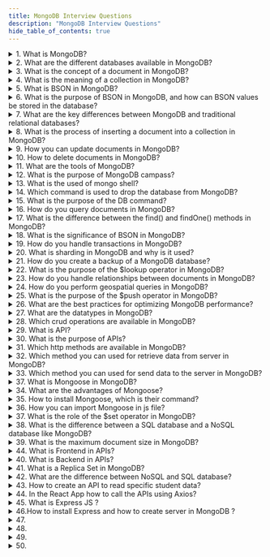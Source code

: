 ```yaml
---
title: MongoDB Interview Questions
description: "MongoDB Interview Questions"
hide_table_of_contents: true
---
```


<details>
<summary>1. What is MongoDB?</summary>
<p>

MongoDB is a popular `NoSQL` database system that provides high scalability, flexibility, and performance for managing large amounts of unstructured and semi-structured data.

</p>

</details>

<details>
<summary>2. What are the different databases available in MongoDB?</summary>
<p>

In MongoDB, there are three main databases: `admin`, `local`, and user-defined databases.

1. **admin**: The `admin` database is responsible for managing the MongoDB instance. It handles administrative tasks such as user management, authentication, and authorization.

2. **local**: The `local` database is used for internal purposes and stores data related to the MongoDB instance itself. It holds replica set metadata, keeps track of the local instance's configuration, and stores other temporary and transient data.

3. **User-defined databases**: MongoDB allows you to create user-defined databases based on your application's needs. These databases are created implicitly when the first document is inserted into a collection within that database.

For example, if you want to create a database called `mydb` to store data for a specific application, you can switch to it using the following command:

```
use mydb
```

This command creates the `mydb` database if it doesn't exist and switches to it. Once you have switched to a specific database, you can create collections within that database to organize and store your data.

</p>

</details>

<details>
<summary>3. What is the concept of a document in MongoDB?</summary>
<p>

A document in MongoDB is a set of `key-value` pairs. It is equivalent to a record or row in a relational database.

For Example,

```js
{
  {
    name: "Yogita",
    age: 21
  },
  {
    name: "Harshada",
    age: 22
  }
}
```

In this example, we have a documents with two embedded documents. Each document represent a person with their respective name and age field.

These examples showcase the basic structure of BSON documents and how key-value pairs are used to represent data in MongoDB. BSON's flexibility and efficient encoding make it suitable for storing and retrieving data in MongoDB, providing a powerful and scalable solution for managing unstructured and semi-structured data.

</p>

</details>

<details>
<summary>4. What is the meaning of a collection in MongoDB?</summary>
<p>

A collection is a group of related documents. It is the equivalent of a table in a relational database system. Collections in MongoDB are schema-less, meaning each document within a collection can have its own unique structure, unlike traditional tables where rows must adhere to a fixed schema.

Here is an example of creating a collection and inserting documents into it using the MongoDB shell:

1. Switch to the desired database:

   ```
   use mydb
   ```

2. Create a collection called "customers":

   ```
   db.createCollection("customers")
   ```

3. Insert documents into the "customers" collection:

   ```js
   db.customers.insertOne({ name: "John Doe", email: "john@example.com" });
   db.customers.insertOne({
     name: "Jane Smith",
     email: "jane@example.com",
     age: 30,
   });
   ```

In this example, we switch to the "mydb" database, create a collection called "customers" using the `createCollection()` method, and then insert two documents into the "customers" collection using the `insertOne()` method.

</p>

</details>

<details>
<summary>5. What is BSON in MongoDB?</summary>
<p>

BSON stands for Binary JSON. BSON is designed to be a more efficient and compact format for storing and transmitting data than plain text JSON.

For Example,

```js
{
  name: "Yogita",
  age: 21,
  city: "Ahemdnagar"
}
```

In the above Example,the document has three fields name, age, city. Each field has corresponding value.

</p>

</details>

<details>
<summary>6. What is the purpose of BSON in MongoDB, and how can BSON values be stored in the database?</summary>
<p>

The purpose of BSON in MongoDB is to provide a compact and efficient way to represent and store data. It extends the JSON format by adding additional data types and binary encoding, which enables efficient serialization and deserialization of data. BSON supports various data types such as strings, numbers, booleans, arrays, objects, dates, binary data, and more.

Example of storing BSON values in MongoDB using the MongoDB shell:

```JS
use mydb

db.myCollection.insertOne({
  name: "John Doe",
  age: 30,
  isActive: true,
  hobbies: ["reading", "gaming"],
  createdAt: new Date()
})
```

In this example, we switch to the `mydb` database, insert a document into the `myCollection` collection. The document contains various BSON values, such as a string `name`, a number `age`, a boolean `isActive`, an array of strings `hobbies`, and a date `createdAt`.

</p>

</details>

<details>
<summary>7. What are the key differences between MongoDB and traditional relational databases?</summary>
<p>

| Aspect                          | MongoDB                                                                            | Traditional Relational Databases                                           |
| ------------------------------- | ---------------------------------------------------------------------------------- | -------------------------------------------------------------------------- |
| Data Model                      | Flexible and schema-less                                                           | Structured with fixed schemas                                              |
| Scalability                     | Horizontal scaling                                                                 | Vertical scaling                                                           |
| Query Language                  | MongoDB Query Language (MQL)                                                       | SQL (Structured Query Language)                                            |
| Schema Evolution                | Dynamic schema changes                                                             | Rigid schemas require planned downtime                                     |
| Data Integrity and Transactions | ACID transactions (within replica sets)                                            | ACID transactions across tables                                            |
| Use Cases                       | Unstructured/semi-structured data, real-time analytics, content management systems | Complex joins, strict data consistency, structured data, financial systems |

</p>

</details>

<details>
<summary>8. What is the process of inserting a document into a collection in MongoDB?</summary>
<p>

To insert a document into a collection in MongoDB, you can use the `insertOne()` or `insertMany()` methods.

- `insertOne()` method inserts a single document into a collection.

**Syntax :**

```js
db.collection.insertMany([
  {
    field1: value1,
    field2: value2,
    // ...
  },
  {
    field1: value3,
    field2: value4,
    // ...
  },
]);
```

**Example :**

```js
db.actors.insertMany([
  {
    name: "Shraddha Kapur",
    age: 30,
    movie: "Heropanti",
  },
  {
    name: "Sai Pallavi",
    age: 35,
    movie: "Feeda",
  },
  {
    name: "Rashmika",
    age: 36,
    movie: "Geeta Govind",
  },
]);
```

- `insertMany()` method inserts multiple documents into a collection.

**Syntax :**

```js
db.collection -
  name.insertOne({
    field1: value1,
    field2: value2,
    // ...
  });
```

**Example :**

```js
db.actors.insertOne({
  name: "Shraddha Kapur",
  age: 30,
  movie: "Heropanti",
});
```

</p>

</details>

<details>
<summary>9. How you can update documents in MongoDB?</summary>
<p>

To update documents in MongoDB, you can use the `updateOne()` or `updateMany()` methods.

**Syntax :**

```js
db.collection.updateOne({ field: value }, { $set: { newField: newValue } });
```

**Example :**

```js
db.actors.updateOne({ name: "Rashmika" }, { $set: { name: Karina } });
```

- `updateMany()` method updates multiple documents in a collection based on the given condition.

**Syntax :**

```js
db.collection.updateMany({ field: value }, { $set: { newField: newValue } });
```

**Example :**

```js
db.actors.updateMany({}, { $set: { name: "Varun Dhavan" } });
```

</p>

</details>

<details>
<summary>10. How to delete documents in MongoDB?</summary>
<p>

To delete documents from a collection, you can use the `deleteOne()` or `deleteMany()` methods.

- `deleteOne()` method deletes a single document from a collection based on the given condition.

**Syntax :**

```js
db.collection.deleteOne({ field: value });
```

**Example :**

```js
db.actors.deleteOne({ age: 30 });
```

- `deleteMany()` method deletes multiple documents from a collection based on the given condition.

**Syntax :**

```js
db.collection.deleteMany({ field: value });
```

**Example :**

```js
db.actors.deleteMany({});
```

</p>

</details>

<details>
<summary>11. What are the tools of MongoDB?</summary>
<p>

There are two mongodb tools:

**MongoDB Atlas:** MongoDB Atlas is a fully managed database service provided by MongoDB. It is a cloud-based platform accessible through a website where users can create an account and provision MongoDB databases. MongoDB Atlas eliminates the need for manual infrastructure setup and maintenance, as it takes care of tasks such as provisioning servers, handling backups, and scaling the databases. With MongoDB Atlas, you can easily deploy, manage, and scale MongoDB clusters in the cloud, offering a convenient and hassle-free experience for database hosting and administration.

**MongoDB Compass:** MongoDB Compass is a desktop application that provides a graphical user interface (GUI) for working with MongoDB databases. Unlike MongoDB Atlas, MongoDB Compass is a locally installed tool that allows you to access and interact with MongoDB databases on your own machine. It offers a visual interface to explore and analyze data, create and execute queries, manage indexes, and configure MongoDB instances. MongoDB Compass provides a user-friendly and intuitive experience for developers and administrators, enabling them to interact with MongoDB databases without relying on command-line interfaces.

</p>

</details>

<details>
<summary>12. What is the purpose of MongoDB campass?</summary>
<p>

MongoDB Compass is a graphical user interface (GUI) tool provided by MongoDB to interact with MongoDB databases. It is designed to make it easier for developers, database administrators, and other users to work with MongoDB without having to write complex command-line queries.

The main purpose of MongoDB Compass is to provide a visual representation of the data in your MongoDB databases and allow you to perform various operations, including:

1. **Querying and Filtering:** Compass allows you to construct and execute queries on your MongoDB data using a visual interface. You can specify query criteria, projection fields, sorting, and filtering options without writing the MongoDB query language syntax manually.

2. **Data Visualization:** Compass provides various graphical representations of your data, including tree and table views, which make it easier to understand the structure and relationships within your documents.

3. **Index Management:** You can create, modify, and delete indexes on your collections using Compass. It provides an intuitive interface to define index keys, options, and other configurations.

4. **Aggregation Pipeline Builder:** Compass includes a visual interface for constructing complex data aggregation pipelines. You can define stages, operators, and transformations using a drag-and-drop interface, which helps in building and debugging pipeline operations.

5. **Schema Analysis:** Compass can analyze the structure of your documents and provide insights into the distribution of fields, data types, and values. It helps you understand the schema of your collections and make informed decisions about indexing and data modeling.

</p>

</details>

<details>
<summary>13. What is the used of mongo shell?</summary>
<p>

Mongo Shell, also known as the MongoDB shell or simply the "mongo" shell, is a command-line interface (CLI) tool provided by MongoDB. It allows you to interact with MongoDB databases and perform various operations using the MongoDB Query Language (MQL), also known as the MongoDB shell commands.

The main purposes of the MongoDB shell are as follows:

1. **Querying and Manipulating Data:** The shell provides a powerful way to query, insert, update, and delete data in your MongoDB databases. You can execute MQL commands to perform CRUD (Create, Read, Update, Delete) operations on collections and documents.

2. **Scripting:** The shell supports scripting with JavaScript, allowing you to write and execute scripts that automate database tasks or perform complex operations. You can create scripts to batch process data, generate reports, or perform custom operations.

3. **Database Administration:** The shell provides administrative functions to manage databases, collections, users, indexes, and other MongoDB components. You can create users, assign roles, configure security settings, and manage database resources.

4. **Aggregation Framework:** The shell allows you to utilize the powerful Aggregation Framework provided by MongoDB. It enables you to perform advanced data processing and analysis, including grouping, filtering, transforming, and aggregating data across multiple documents and collections.

5. **Index Management:** You can create, modify, and delete indexes using the shell. Indexes help optimize query performance by allowing MongoDB to locate and retrieve data more efficiently.

The MongoDB shell is a versatile tool that provides direct access to MongoDB's functionality and allows for greater flexibility and control over your database operations. It is commonly used by developers, administrators, and power users who prefer the command-line interface for interacting with MongoDB.

</p>

</details>

<details>
<summary>14. Which command is used to drop the database from MongoDB?</summary>
<p>

In MongoDB, the `db.dropDatabase()` command is used to drop or delete a database. This command deletes the entire database, including all the collections and their associated data.

To drop a database using the MongoDB shell, follow these steps:

1. Open the MongoDB shell by running the `mongo` command in your terminal or command prompt.

2. Switch to the database you want to drop using the `use` command. For example, to switch to a database called "mydb", you would run:

   ```
   use mydb
   ```

3. Once you are in the desired database, run the `db.dropDatabase()` command to drop the database:

   ```
   db.dropDatabase()
   ```

   After executing this command, MongoDB will drop the current database, including all its collections and data. Please be cautious when running this command, as it cannot be undone and the data will be permanently deleted.

</p>

</details>

<details>
<summary>15. What is the purpose of the DB command?</summary>
<p>

In MongoDB, the `db` command is used to access and interact with a specific database in the MongoDB shell. It allows you to switch to a specific database and perform operations within that database.

The `db` command serves several purposes:

1. **Switching Databases**: By running `use <databaseName>`, the `db` command allows you to switch to the specified database. For example, to switch to a database called "mydb", you would run:

   ```
   use mydb
   ```

   Once you switch to a specific database, all subsequent operations will be performed within that database.

2. **Accessing Collections**: After switching to a database, you can use the `db` command to access collections within that database. For example, if you are in the "mydb" database and want to access a collection called "users", you can use:

   ```
   db.users
   ```

   This allows you to perform various operations on the "users" collection, such as querying, inserting, updating, and deleting documents.

3. **Executing Database Commands**: The `db` command also enables you to execute various database-level commands specific to the current database. These commands are usually prefixed with `db.`. For example, you can use `db.stats()` to retrieve statistics about the current database, or `db.dropDatabase()` to delete the current database.

</p>

</details>

<details>
<summary>16. How do you query documents in MongoDB?</summary>
<p>

To `read` or `retrieve` data from a collection, you can use the find() and findOne() methods.

- `find()` method returns all documents in a collection.

**Syntax :**

```js
db.collection.find();
```

**Example :**

```js
db.actors.find();
```

- `findOne()` method returns the first document that matches the given condition.

**Syntax :**

```js
db.collection.findOne({ field: value });
```

**Example :**

```js
db.actors.findOne({ movie: "Geeta Govind" });
```

</p>

</details>

<details>
<summary>17. What is the difference between the find() and findOne() methods in MongoDB?</summary>
<p>

| find()                                                                        | findOne()                                                       |
| ----------------------------------------------------------------------------- | --------------------------------------------------------------- |
| Returns a cursor with multiple matching documents.                            | Returns a single document matching the query.                   |
| Retrieves multiple documents.                                                 | Retrieves only the first matching document and stops searching. |
| Allows specifying query criteria, projections, sorting, and limiting results. | Useful for simple queries or retrieving a single document.      |
| Returns a result set that can be iterated over.                               | Returns the document itself, not a cursor.                      |

</p>

</details>

<details>
<summary>18. What is the significance of BSON in MongoDB?</summary>
<p>

BSON, which stands for Binary JSON, is a binary-encoded serialization format used by MongoDB to store and transfer data. It is designed to be lightweight, efficient, and fast, making it well-suited for the needs of a high-performance NoSQL database like MongoDB.

Here are some key points regarding the significance of BSON in MongoDB:

1. **Data Representation:** BSON is a binary representation of JSON-like documents. It extends the JSON format by including additional data types such as dates, binary data, and specific types for representing MongoDB's rich data structures like arrays and embedded documents.

2. **Efficient Storage:** BSON is a compact binary format, which means it takes up less space compared to a pure text-based format like JSON. The binary encoding reduces the overhead of parsing and serializing data, resulting in efficient storage and retrieval of documents.

3. **High Performance:** BSON's binary format allows for efficient serialization and deserialization of data. MongoDB can quickly encode and decode BSON documents, which contributes to faster read and write operations.

4. **Data Manipulation:** BSON's data types and structure closely align with MongoDB's document model. It provides support for a wide range of data types, including numbers, strings, dates, binary data, arrays, and embedded documents.

5. **Interoperability:** BSON is designed to be language-agnostic, meaning it can be used across different programming languages. MongoDB drivers provide native support for BSON, allowing developers to seamlessly work with BSON-encoded data.

</p>

</details>

<details>
<summary>19. How do you handle transactions in MongoDB?</summary>
<p>

To handle transactions in MongoDB, you can make use of the multi-document transaction feature introduced in MongoDB version 4.0 and later. Transactions provide a way to ensure atomicity, consistency, isolation, and durability (ACID) properties when executing multiple operations as a single unit of work.

Here is an overview of how to handle transactions in MongoDB:

1. Start a Session: Transactions in MongoDB are associated with a session. To begin a transaction, you need to start a session by calling `startSession()` on a MongoDB client or cluster.

```javascript
const session = client.startSession();
```

2. Start a Transaction: Once you have a session, you can start a transaction by calling `startTransaction()` on the session object. This sets the session in a transaction state, and subsequent operations within the session will be part of the transaction.

```javascript
session.startTransaction();
```

3. Perform Operations: Within the transaction, you can perform various read and write operations on the database using the session. These operations can include inserting documents, updating fields, deleting documents, and querying data.

```javascript
const collection = client.db("mydatabase").collection("mycollection");
collection.insertOne({ name: "John" }, { session });
collection.updateOne({ name: "John" }, { $set: { age: 30 } }, { session });
```

Note the `{ session }` parameter passed to each operation to associate it with the transaction.

4. Commit or Abort the Transaction: After performing the necessary operations within the transaction, you can decide whether to commit or abort the transaction.

- To commit the transaction, call `commitTransaction()` on the session:

```javascript
session.commitTransaction();
```

- To abort the transaction, call `abortTransaction()` on the session:

```javascript
session.abortTransaction();
```

5. End the Session: After committing or aborting the transaction, you should end the session by calling `endSession()` on the session object. This releases the session and frees up any associated resources.

```javascript
session.endSession();
```

</p>

</details>

<details>
<summary>20. What is sharding in MongoDB and why is it used?</summary>
<p>

Sharding in MongoDB allows data to be distributed across multiple servers, enabling scalability and better performance as the database grows.

Sharding in MongoDB is a technique used to horizontally partition data across multiple servers or nodes called shards. It allows you to distribute data across multiple machines to improve scalability, performance, and storage capacity of your MongoDB deployment.

In a sharded MongoDB cluster, each shard contains a subset of the data, and the data is distributed based on a shard key. The shard key is a field or set of fields that determine the placement of a document in a shard. MongoDB's balancer component automatically migrates data between shards as needed to maintain an even distribution.

</p>

</details>

<details> 
<summary>21. How do you create a backup of a MongoDB database?</summary>
<p>

You can use the `mongodump` command-line tool to create a backup of a MongoDB database and `mongorestore` to restore the backup when necessary.

</p>

</details>

<details>
<summary>22. What is the purpose of the $lookup operator in MongoDB?</summary>
<p>

The purpose of the $lookup operator in MongoDB is to perform a left outer join between two collections in a MongoDB database. It allows you to combine documents from multiple collections based on a specified matching condition.

The `$lookup` operator in MongoDB is used to perform a left outer join between two collections and retrieve matching documents from the "joined" collection. It allows you to combine data from multiple collections based on a common field or condition.

Syntax of the `$lookup` operator:

```javascript
db.sourceCollection.aggregate([
  {
    $lookup: {
      from: "joinedCollection",
      localField: "fieldInSourceCollection",
      foreignField: "fieldInJoinedCollection",
      as: "outputArray",
    },
  },
]);
```

In this example, `sourceCollection` is the collection you want to query, and `joinedCollection` is the collection you want to join. The `localField` specifies the field in the source collection to match, while `foreignField` specifies the field in the joined collection to match. The `as` field specifies the name of the output array that will contain the joined documents.

</p>

</details>

<details>
<summary>23. How do you handle relationships between documents in MongoDB?</summary>
<p>

In MongoDB, you can handle document relationships by either embedding related data within a document or storing references to other documents using ObjectIds. Another option is to use the `$lookup` operator to perform joins between collections and retrieve related documents based on matching conditions.

</p>

</details>

<details>
<summary>24. How do you perform geospatial queries in MongoDB?</summary>
<p>

To perform geospatial queries in MongoDB, you can create a geospatial index, use the $geoNear operator, employ other geospatial operators, and perform complex queries.

</p>

</details>

<details>
<summary>25. What is the purpose of the $push operator in MongoDB?</summary>
<p>

The `$push` operator in MongoDB is used to add an element to an array field within a document. It appends the specified value to the array.

The primary purpose of the `$push` operator is to update an existing array field by adding new elements to it. It is commonly used when you want to add data to an array without replacing the entire array.

**Syntax :**

```javascript
db.collection.updateOne({ _id: documentId }, { $push: { arrayField: value } });
```

In this example, `collection` refers to the name of the collection, `documentId` represents the identifier of the document you want to update, `arrayField` is the name of the array field in the document, and `value` is the element you want to append to the array.

**Example :**

```javascript
db.users.updateOne(
  { _id: ObjectId("12345") },
  { $push: { hobbies: "reading" } }
);
```

In this example, the `$push` operator adds the value "reading" to the `hobbies` array field of the document with the `_id` equal to "12345" in the "users" collection. If the `hobbies` field doesn't exist, `$push` creates it as an array with the specified value.

</p>

</details>

<details>
<summary>26. What are the best practices for optimizing MongoDB performance?</summary>
<p>

Some best practices for optimizing MongoDB performance include designing efficient data models, using appropriate indexing strategies, and carefully configuring hardware resources.

</p>

</details>

<details>
<summary>27. What are the datatypes in MongoDB?</summary>
<p>

In MongoDB, the datatypes include `String`, `Number`, `Boolean`, `Array`, `Object`, `Date`, `ObjectId`, `Null`, and `Binary Data`.

MongoDB supports a variety of data types to store and manipulate data within documents. Here are the commonly used data types in MongoDB:

1. **String:** Used to store textual data, such as names, descriptions, or sentences.

2. **Number:** Represents numeric values. It can be further classified into:

   - Double: Represents floating-point numbers.
   - Int32: Represents 32-bit signed integers.
   - Int64: Represents 64-bit signed integers.

3. **Boolean:** Represents either true or false.

4. **Object:** Represents a nested document within another document.

5. **Array:** Stores an ordered collection of values, including other data types. Arrays can contain multiple values of the same or different data types.

6. **ObjectId:** A unique identifier assigned to each document created in a MongoDB collection. ObjectId values are generated automatically by MongoDB.

7. **Date:** Represents a specific point in time, typically stored in UTC format. Dates can be used for timestamps or date-based operations.

8. **Binary Data:** Used to store binary data, such as images or files.

9. **Null:** Represents the absence of a value.

</p>

</details>

<details>
<summary>28. Which crud operations are available in MongoDB?</summary>
<p>

MongoDB supports the standard CRUD (Create, Read, Update, Delete) operations for manipulating data in a database. Here are the corresponding CRUD operations available in MongoDB:

1. Create (C):

   - `insertOne()`: Creates a new document and inserts it into a collection.
   - `insertMany()`: Creates multiple documents and inserts them into a collection.

2. Read (R):
   - `find()`: Retrieves documents from a collection based on specified criteria.
   - `findOne()`: Retrieves a single document from a collection based on specified criteria.
3. Update (U):
   - `updateOne()`: Updates a single document in a collection that matches specified criteria.
   - `updateMany()`: Updates multiple documents in a collection that match specified criteria.
4. Delete (D):
   - `deleteOne()`: Deletes a single document from a collection that matches specified criteria.
   - `deleteMany()`: Deletes multiple documents from a collection that match specified criteria.

</p>

</details>

<details>
<summary>29. What is API?</summary>
<p>

APIs, or **Application Programming Interfaces**, are sets of rules and protocols that allow different software applications to communicate and interact with each other. They define the methods, data formats, and protocols that applications can use to exchange information and perform various functions.

</p>

</details>

<details>
<summary>30. What is the purpose of APIs?</summary>
<p>

The primary purpose of APIs is to enable integration and interoperability between different software systems. APIs provide a standardized way for applications to request and exchange data, invoke functionality, and access services provided by other applications, platforms, or services. They act as intermediaries, allowing developers to interact with the functionality and data of other systems without needing to understand the internal implementation details.

</p>

</details>

<details>
<summary>31. Which http methods are available in MongoDB?</summary>
<p>

There are two http methods are available in MongoDB :

- get() method

The GET method is used to retrieve data from a specified resource on a server. It is a read-only method that does not modify or update any data on the server. In the provided example, an Express server is created using the `express` package. When a GET request is made to the `/students` endpoint, the server responds with a JSON array containing student names. The `res.json('students')` statement sends the response with the string students as the data.

```js
import express from "express";

const app = express();
app.get("/students", (req, res) => {
  res.json("students");
});
app.listen(5000, () => {
  console.log("Listening on port 5000...");
});
```

- post() method

The POST method is used to send data to the server to create a new resource or perform an action. It submits data in the body of the request to be processed by the server. In the provided example, when a POST request is made to the `/student` endpoint, the server extracts the `name` and `roll` properties from the request body. Then, it sends a response with a JSON object containing a success status and a message indicating the successful creation of a student with the provided information.

```js
import express from "express";

const app = express();
app.get("/students", (req, res) => {
  const students = ["Saurabh", "Yogita", "Bandini", "Harshada", "Darshan"];
  res.json(students);
});

app.post("/student", (req, res) => {
  const name = req.body.name;
  const roll = req.body.roll;

  res.json({
    status: "success",
    message: `Student ${name} created with roll number ${roll}`,
  });
});

app.listen(5000, () => {
  console.log("Listening on port 5000");
});
```

</p>

</details>

<details>
<summary>32. Which method you can used for retrieve data from server in MongoDB?</summary>
<p>

In the MongoDB, we can used get() method for retrieve data from the server.

</p>

</details>

<details>
<summary>33. Which method you can used for send data to the server in MongoDB?</summary>
<p>

In the MongoDB, we can used post() method for send data to the server.

</p>

</details>

<details>
<summary>37. What is Mongoose in MongoDB?</summary>
<p>

Mongoose is an Object Data Modeling (ODM) library for MongoDB and Node.js. It provides a schema-based solution to model your application data, manage relationships between data, perform validation, and translate between objects in code and their representation in MongoDB.

</p>

</details>

<details>
<summary>34. What are the advantages of Mongoose?</summary>
<p>

The advantages of Mongoose such as :

- Schema validation
- Relationship management
- Type casting
- Query building
- Business logic hooks
- Middleware support

</p>

</details>

<details>
<summary>35. How to install Mongoose, which is their command?</summary>
<p>

To install the Mongoose package in your Node.js project, you can use either npm (Node Package Manager) or yarn, which are popular package managers for Node.js. Here are the commands to install Mongoose using npm and yarn:

Using npm:

```
npm install mongoose
```

This commands will install the Mongoose package and its dependencies in your project. Make sure you run the command in the root directory of your project, where your `package.json` file is located.

```
node --version
npm --version
```

If the commands output the respective versions, you have Node.js and npm installed and can proceed with the Mongoose installation.

</p>

</details>

<details>
<summary>36. How you can import Mongoose in js file?</summary>
<p>

To import Mongoose into a JavaScript file, you can use the `require` statement if you are working with Node.js CommonJS modules or use the `import` statement if you are using ECMAScript modules (ES modules). The method you use depends on the module system you are working with.

Here's how you can import Mongoose using both approaches:

1. Using CommonJS (Node.js):

```javascript
const mongoose = require("mongoose");
```

In this case, you use the `require` function to import the 'mongoose' module and assign it to the `mongoose` variable.

2. Using ECMAScript modules (ES modules):

```javascript
import mongoose from "mongoose";
```

If you are working with ECMAScript modules, you can use the `import` statement to import the 'mongoose' module and assign it to the `mongoose` variable.

</p>

</details>

<details>
<summary>37. What is the role of the $set operator in MongoDB? </summary>
<p>

In MongoDB, the `$set` operator is used to update or add fields within a document. It is one of the most commonly used update operators and allows you to modify specific fields without affecting the entire document.

Here are the key roles and functionalities of the `$set` operator in MongoDB:

1. **Field Update:** The primary purpose of the `$set` operator is to update the value of a field within a document. It can be used in combination with the update methods, such as `updateOne()` or `updateMany()`, to modify existing fields or add new fields to a document.

2. **Field Addition:** If the specified field does not exist in the document, the `$set` operator will add the field with the specified value. This is useful for adding new fields to documents without affecting the existing fields.

3. **Field Replacement:** When using `$set`, if the specified field already exists in the document, its value will be replaced with the new value provided. This allows you to update the value of an existing field while leaving other fields untouched.

4. **Multiple Field Updates:** The `$set` operator supports updating multiple fields within a single update operation. You can specify multiple field-value pairs in the `$set` operator to modify multiple fields simultaneously.

5. **Nested Field Updates:** The `$set` operator can be used to update fields within nested documents or arrays. By using dot notation, you can specify the path to the nested field and update its value accordingly. This provides flexibility in modifying complex data structures.

**Example :**

```javascript
db.collection.updateOne({ _id: 123 }, { $set: { name: "John", age: 30 } });
```

In this example, the `$set` operator is used to update the `name` and `age` fields of a document with the `_id` value of 123. If the fields exist, their values will be updated. If the fields don't exist, they will be added to the document with the specified values.

</p>

</details>

<details>
<summary>38. What is the difference between a SQL database and a NoSQL database like MongoDB?</summary>
<p>

| Aspect         | SQL Databases                         | NoSQL Databases (MongoDB)                             |
| -------------- | ------------------------------------- | ----------------------------------------------------- |
| Data Model     | Rigid, tabular, structured data model | Flexible, schema-less data model                      |
| Query Language | Uses Structured Query Language (SQL)  | Query languages specific to data models, like MongoDB |

</p>

</details>

<details>
<summary>39. What is the maximum document size in MongoDB?</summary>
<p>

In MongoDB, the maximum document size is `16 megabytes (MB)`.

</p>

</details>
<details>
<summary>44. What is Frontend in APIs?</summary>
<p>

The frontend, also known as the `client`, refers to the user interface of a web application that users interact with. It is responsible for sending requests to the backend and displaying the data received from the server.

</p>

</details>

<details>
<summary>40. What is Backend in APIs?</summary>
<p>

The backend, also known as the `server`, handles the processing of requests received from the frontend. It performs various operations such as retrieving data from a database, executing business logic, and generating a response to be sent back to the client.

</p>

</details>

<details>
<summary>41. What is a Replica Set in MongoDB?</summary>
<p>

A Replica Set in MongoDB is a cluster configuration that provides high availability and data redundancy. It consists of multiple MongoDB instances (nodes) that replicate data across each other to ensure fault tolerance and automatic failover.

In a Replica Set, one node acts as the primary node that accepts write operations and performs data modifications. The remaining nodes function as secondary nodes and replicate data from the primary node to provide read scalability and data redundancy.

</p>

</details>

<details>
<summary>42. What are the difference between NoSQL and SQL database?</summary>
<p>

| SQL (Relational) Database                                                                | NoSQL Database                                                                                                      |
| ---------------------------------------------------------------------------------------- | ------------------------------------------------------------------------------------------------------------------- |
| A predefined schema with structured tables, columns, and relationships                   | Offers a flexible, schema-less data model                                                                           |
| Data is stored in rows and columns, and relationships are established using foreign keys | Accommodates dynamic and unstructured data with documents, key-value pairs, wide-column stores, or graph structures |
| Typically scales vertically by adding more powerful hardware                             | Designed for horizontal scalability, distributing data across multiple machines or clusters                         |
| Uses structured query language (SQL) for defining and manipulating data                  | Varies in query languages or interfaces specific to their data models                                               |
| **Examples:** financial systems, e-commerce platforms                                    | **Examples:** real-time analytics, content management systems, social networks.                                     |

</p>

</details>

<details>
<summary>43. How to create an API to read specific student data? </summary>
<p>

The code you provided is an example of an API endpoint in a Node.js application that retrieves specific student data based on the email parameter.

```js
app.get("/student", async (req, res) => {
  const email = req.query.email;

  const student = await Student.findOne({ email: email });

  if (student) {
    res.json({
      success: true,
      message: "Student fetched successfully",
      data: Student,
    });
  }

  res.json({
    success: false,
    message: "Student not found",
    data: null,
  });
});
```

The `/student` route is defined using app.get, which handles GET requests to the `/student` endpoint. The email parameter is extracted from the query string using `req.query.email`. It assumes that the email parameter is passed in the query string of the URL. The `Student.findOne()` method is used to find a student record in the database based on the email. If a student record is found, a JSON response is sent back with the student data and a success message. If no student record is found, a JSON response is sent back with a failure message.

</p>

</details>

<details>
<summary>44. In the React App how to call the APIs using Axios?</summary>
<p>

To call the API from a React app, you can use the Axios library, which is a popular choice for making HTTP requests.

Here's how you can set up and use Axios in a React app:

Create a new React app by running the following command in your terminal:

```js
npx create-react-app frontend
```

Install the Axios library by running the following command in the terminal:

```js
npm install axios
```

Open the App.js file in the src directory of your React app.

Import the Axios library at the top of the file:

```js
import axios from "axios";
```

Create an async function, let's name it loadData, inside the App component:

```js
async function loadData() {
  const response = await axios.get("/student?email=<email-id>");
}
```

</p>

</details>

<details>
<summary>45. What is Express JS ?</summary>
<p>

Express.js is a popular JavaScript framework for building web applications and APIs. It simplifies the process of setting up a server and handling HTTP requests and responses.

</p>

</details>

<details>
<summary>46.How to install Express and how to create server in MongoDB ? </summary>
<p>

To install express, you can use the following commands:

```
npm install express
```

To create a server using Express, you need to write some code in your index.js file. Here's an Example :

```js
import express from "express";

const app = express();

app.listen(5000, () => {
  console.log("listening on port 5000");
});
```

In the above example, we can import the `express` module and create an instance of the express application. The `app.listen()` method starts the server and makes it listen on port 5000. When the server starts listening, the callback function is executed, and it logs a message to the console. Once the server is running, it can handle incoming HTTP requests from the frontend and send appropriate responses back.

</p>

</details>

<details>
<summary>47. </summary>
<p>

</p>

</details>

<details>
<summary>48. </summary>
<p>

</p>

</details>

<details>
<summary>49. </summary>
<p>

</p>

</details>

<details>
<summary>50. </summary>
<p>

</p>

</details>
